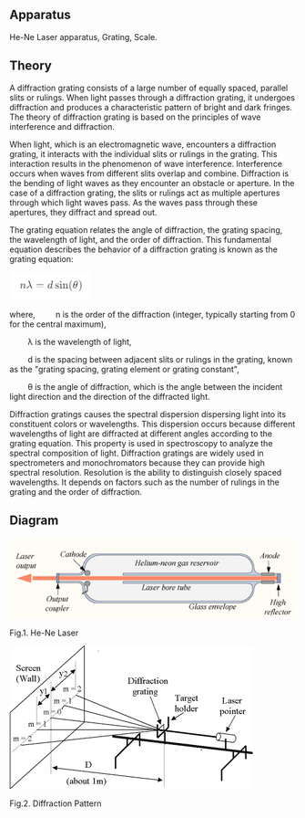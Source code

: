 ## Apparatus

<p>He-Ne Laser apparatus, Grating, Scale.</p>

## Theory

<p>A diffraction grating consists of a large number of equally spaced, parallel slits or rulings. When light passes through a diffraction grating, it undergoes diffraction and produces a characteristic pattern of bright and dark fringes. The theory of diffraction grating is based on the principles of wave interference and diffraction.</p>

<p>When light, which is an electromagnetic wave, encounters a diffraction grating, it interacts with the individual slits or rulings in the grating. This interaction results in the phenomenon of wave interference. Interference occurs when waves from different slits overlap and combine. Diffraction is the bending of light waves as they encounter an obstacle or aperture. In the case of a diffraction grating, the slits or rulings act as multiple apertures through which light waves pass. As the waves pass through these apertures, they diffract and spread out.</p>

<p>The grating equation relates the angle of diffraction, the grating spacing, the wavelength of light, and the order of diffraction. This fundamental equation describes the behavior of a diffraction grating is known as the grating equation:</p>

![Formula1](./images/formula1.png)

where,
&emsp;&emsp; n is the order of the diffraction (integer, typically starting from 0 for the central maximum),

&emsp;&emsp; λ is the wavelength of light,

&emsp;&emsp; d is the spacing between adjacent slits or rulings in the grating, known as the "grating spacing, grating element or grating constant",

&emsp;&emsp; θ is the angle of diffraction, which is the angle between the incident light direction and the direction of the diffracted light.

Diffraction gratings causes the spectral dispersion dispersing light into its constituent colors or wavelengths. This dispersion occurs because different wavelengths of light are diffracted at different angles according to the grating equation. This property is used in spectroscopy to analyze the spectral composition of light. Diffraction gratings are widely used in spectrometers and monochromators because they can provide high spectral resolution. Resolution is the ability to distinguish closely spaced wavelengths. It depends on factors such as the number of rulings in the grating and the order of diffraction.

## Diagram

![He-Ne Laser](./images/fig_1.png)

<p> Fig.1. He-Ne Laser </p>

![Diffraction pattern](./images/fig_2.png)

<p>Fig.2. Diffraction Pattern
